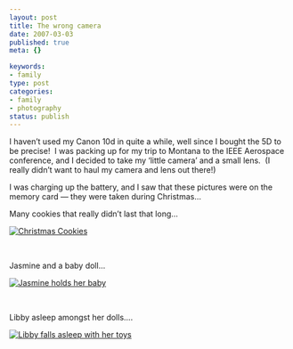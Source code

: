 ```yaml
--- 
layout: post
title: The wrong camera
date: 2007-03-03
published: true
meta: {}

keywords: 
- family
type: post
categories: 
- family
- photography
status: publish
---
```



I haven’t used my Canon 10d in quite a while, well since I bought the 5D to be precise!  I was packing up for my trip to Montana to the IEEE Aerospace conference, and I decided to take my ‘little camera’ and a small lens.  (I really didn’t want to haul my camera and lens out there!)



I was charging up the battery, and I saw that these pictures were on the memory card — they were taken during Christmas…



Many cookies that really didn’t last that long…



[![Christmas Cookies](http://media.eick.us/2011/05/408212383_6403461b7e_m.jpg)](http://www.flickr.com/photos/andreweick/408212383/)



 



Jasmine and a baby doll…



[![Jasmine holds her baby](http://media.eick.us/2011/05/408212371_415de641c9_m.jpg)](http://www.flickr.com/photos/andreweick/408212371/)



 



Libby asleep amongst her dolls….



[![Libby falls asleep with her toys](http://media.eick.us/2011/05/402896933_dbcfdffc00_m.jpg)](http://www.flickr.com/photos/andreweick/402896933/)

